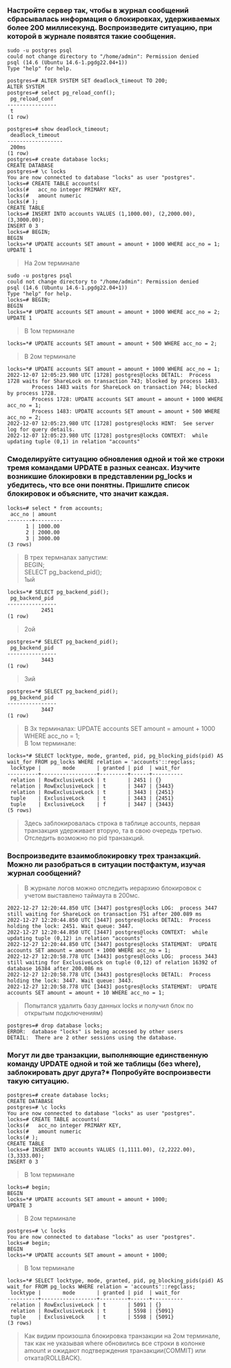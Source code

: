 ### Настройте сервер так, чтобы в журнал сообщений сбрасывалась информация о блокировках, удерживаемых более 200 миллисекунд. Воспроизведите ситуацию, при которой в журнале появятся такие сообщения.
<pre><code>sudo -u postgres psql
could not change directory to "/home/admin": Permission denied
psql (14.6 (Ubuntu 14.6-1.pgdg22.04+1))
Type "help" for help.

postgres=# ALTER SYSTEM SET deadlock_timeout TO 200;
ALTER SYSTEM
postgres=# select pg_reload_conf();
 pg_reload_conf
----------------
 t
(1 row)

postgres=# show deadlock_timeout;
 deadlock_timeout
------------------
 200ms
(1 row)
postgres=# create database locks;
CREATE DATABASE
postgres=# \c locks
You are now connected to database "locks" as user "postgres".
locks=# CREATE TABLE accounts(
locks(#   acc_no integer PRIMARY KEY,
locks(#   amount numeric
locks(# );
CREATE TABLE
locks=# INSERT INTO accounts VALUES (1,1000.00), (2,2000.00), (3,3000.00);
INSERT 0 3
locks=# BEGIN;
BEGIN
locks=*# UPDATE accounts SET amount = amount + 1000 WHERE acc_no = 1;
UPDATE 1
</code></pre>
> На 2ом терминале
<pre><code>sudo -u postgres psql
could not change directory to "/home/admin": Permission denied
psql (14.6 (Ubuntu 14.6-1.pgdg22.04+1))
Type "help" for help.
locks=# BEGIN;
BEGIN
locks=*# UPDATE accounts SET amount = amount + 1000 WHERE acc_no = 2;
UPDATE 1
</code></pre>
> В 1ом терминале
<pre><code>locks=*# UPDATE accounts SET amount = amount + 500 WHERE acc_no = 2;
</code></pre>
> В 2ом терминале
<pre><code>locks=*# UPDATE accounts SET amount = amount + 1000 WHERE acc_no = 1;
2022-12-07 12:05:23.980 UTC [1728] postgres@locks DETAIL:  Process 1728 waits for ShareLock on transaction 743; blocked by process 1483.
        Process 1483 waits for ShareLock on transaction 744; blocked by process 1728.
        Process 1728: UPDATE accounts SET amount = amount + 1000 WHERE acc_no = 1;
        Process 1483: UPDATE accounts SET amount = amount + 500 WHERE acc_no = 2;
2022-12-07 12:05:23.980 UTC [1728] postgres@locks HINT:  See server log for query details.
2022-12-07 12:05:23.980 UTC [1728] postgres@locks CONTEXT:  while updating tuple (0,1) in relation "accounts"</code></pre>
### Смоделируйте ситуацию обновления одной и той же строки тремя командами UPDATE в разных сеансах. Изучите возникшие блокировки в представлении pg_locks и убедитесь, что все они понятны. Пришлите список блокировок и объясните, что значит каждая.
<pre><code>locks=# select * from accounts;
 acc_no | amount
--------+---------
      1 | 1000.00
      2 | 2000.00
      3 | 3000.00
(3 rows)</code></pre>
> В трех термналах запустим:<br />
> BEGIN;<br />
> SELECT pg_backend_pid();<br />
> 1ый
<pre><code>locks=*# SELECT pg_backend_pid();
 pg_backend_pid
----------------
           2451
(1 row)</code></pre>
> 2ой
<pre><code>postgres=*# SELECT pg_backend_pid();
 pg_backend_pid
----------------
           3443
(1 row)</code></pre>
> 3ий
<pre><code>postgres=*# SELECT pg_backend_pid();
 pg_backend_pid
----------------
           3447
(1 row)</code></pre>
> В 3х терминалах: UPDATE accounts SET amount = amount + 1000 WHERE acc_no = 1;<br />
> В 1ом терминале:
<pre><code>locks=*# SELECT locktype, mode, granted, pid, pg_blocking_pids(pid) AS wait_for FROM pg_locks WHERE relation = 'accounts'::regclass;
 locktype |       mode       | granted | pid  | wait_for
----------+------------------+---------+------+----------
 relation | RowExclusiveLock | t       | 2451 | {}
 relation | RowExclusiveLock | t       | 3447 | {3443}
 relation | RowExclusiveLock | t       | 3443 | {2451}
 tuple    | ExclusiveLock    | t       | 3443 | {2451}
 tuple    | ExclusiveLock    | f       | 3447 | {3443}
(5 rows)</code></pre>
> Здесь заблокировалась строка в таблице accounts, первая транзакция удерживает вторую, та в свою очередь третью. Отследить возможно по pid транзакций.
### Воспроизведите взаимоблокировку трех транзакций. Можно ли разобраться в ситуации постфактум, изучая журнал сообщений?
> В журнале логов можно отследить иерархию блокировок с учетом выставлено таймаута в 200мс.
<pre><code>2022-12-27 12:20:44.850 UTC [3447] postgres@locks LOG:  process 3447 still waiting for ShareLock on transaction 751 after 200.089 ms
2022-12-27 12:20:44.850 UTC [3447] postgres@locks DETAIL:  Process holding the lock: 2451. Wait queue: 3447.
2022-12-27 12:20:44.850 UTC [3447] postgres@locks CONTEXT:  while updating tuple (0,12) in relation "accounts"
2022-12-27 12:20:44.850 UTC [3447] postgres@locks STATEMENT:  UPDATE accounts SET amount = amount + 1000 WHERE acc_no = 1;
2022-12-27 12:20:58.778 UTC [3443] postgres@locks LOG:  process 3443 still waiting for ExclusiveLock on tuple (0,12) of relation 16392 of database 16384 after 200.086 ms
2022-12-27 12:20:58.778 UTC [3443] postgres@locks DETAIL:  Process holding the lock: 3447. Wait queue: 3443.
2022-12-27 12:20:58.778 UTC [3443] postgres@locks STATEMENT:  UPDATE accounts SET amount = amount + 10 WHERE acc_no = 1;</code></pre>
> Попытался удалить базу данных locks и получил блок по открытым подключениям)
<pre><code>postgres=# drop database locks;
ERROR:  database "locks" is being accessed by other users
DETAIL:  There are 2 other sessions using the database.</code></pre>
### Могут ли две транзакции, выполняющие единственную команду UPDATE одной и той же таблицы (без where), заблокировать друг друга?* Попробуйте воспроизвести такую ситуацию.
<pre><code>postgres=# create database locks;
CREATE DATABASE
postgres=# \c locks
You are now connected to database "locks" as user "postgres".
locks=# CREATE TABLE accounts(
locks(#   acc_no integer PRIMARY KEY,
locks(#   amount numeric
locks(# );
CREATE TABLE
locks=# INSERT INTO accounts VALUES (1,1111.00), (2,2222.00), (3,3333.00);
INSERT 0 3</code></pre>
> В 1ом терминале
<pre><code>locks=# begin;
BEGIN
locks=*# UPDATE accounts SET amount = amount + 1000;
UPDATE 3</code></pre>
> В 2ом терминале
<pre><code>postgres=# \c locks
You are now connected to database "locks" as user "postgres".
locks=# begin;
BEGIN
locks=*# UPDATE accounts SET amount = amount + 1000;</code></pre>
> В 1ом терминале
<pre><code>locks=*# SELECT locktype, mode, granted, pid, pg_blocking_pids(pid) AS wait_for FROM pg_locks WHERE relation = 'accounts'::regclass;
 locktype |       mode       | granted | pid  | wait_for
----------+------------------+---------+------+----------
 relation | RowExclusiveLock | t       | 5091 | {}
 relation | RowExclusiveLock | t       | 5598 | {5091}
 tuple    | ExclusiveLock    | t       | 5598 | {5091}
(3 rows)</code></pre>
> Как видим произошла блокировка транзакции на 2ом терминале, так как не указывая where обновились все строки в колонке amount и ожидают подтверждения транзакции(COMMIT) или отката(ROLLBACK).